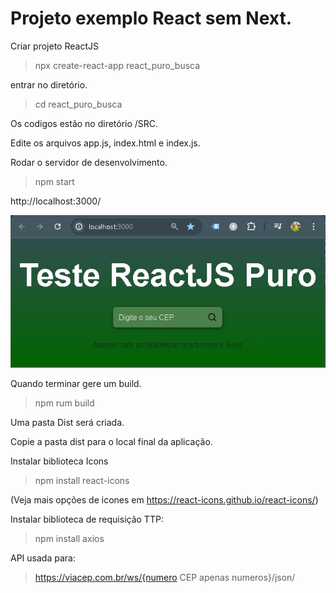 # Projeto exemplo React sem Next.

Criar projeto ReactJS
> npx create-react-app react_puro_busca

entrar no diretório.

> cd react_puro_busca

Os codigos estão no diretório /SRC.

Edite os arquivos app.js, index.html e index.js.

Rodar o servidor de desenvolvimento.
>  npm start

http://localhost:3000/

![PrtScrBuscaCPF](public/PrtScrBuscaCPF.jpg "PrtScrBuscaCPF")




Quando terminar gere um build.
> npm rum build

Uma pasta Dist será criada.

Copie a pasta dist para o local final da aplicação.


Instalar biblioteca Icons
> npm install react-icons

(Veja mais opções de icones em https://react-icons.github.io/react-icons/)

Instalar biblioteca de requisição TTP:
> npm install axios


API usada para:
> https://viacep.com.br/ws/{numero CEP apenas numeros}/json/


